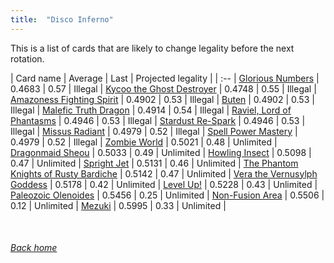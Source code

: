 ```yaml
---
title:  "Disco Inferno"
---
```


This is a list of cards that are likely to change legality before the next rotation.

| Card name | Average | Last | Projected legality |
| :-- |
[Glorious Numbers](https://db.ygoprodeck.com/card/?search=Glorious%20Numbers) | 0.4683 | 0.57 | Illegal |
[Kycoo the Ghost Destroyer](https://db.ygoprodeck.com/card/?search=Kycoo%20the%20Ghost%20Destroyer) | 0.4748 | 0.55 | Illegal |
[Amazoness Fighting Spirit](https://db.ygoprodeck.com/card/?search=Amazoness%20Fighting%20Spirit) | 0.4902 | 0.53 | Illegal |
[Buten](https://db.ygoprodeck.com/card/?search=Buten) | 0.4902 | 0.53 | Illegal |
[Malefic Truth Dragon](https://db.ygoprodeck.com/card/?search=Malefic%20Truth%20Dragon) | 0.4914 | 0.54 | Illegal |
[Raviel, Lord of Phantasms](https://db.ygoprodeck.com/card/?search=Raviel,%20Lord%20of%20Phantasms) | 0.4946 | 0.53 | Illegal |
[Stardust Re-Spark](https://db.ygoprodeck.com/card/?search=Stardust%20Re-Spark) | 0.4946 | 0.53 | Illegal |
[Missus Radiant](https://db.ygoprodeck.com/card/?search=Missus%20Radiant) | 0.4979 | 0.52 | Illegal |
[Spell Power Mastery](https://db.ygoprodeck.com/card/?search=Spell%20Power%20Mastery) | 0.4979 | 0.52 | Illegal |
[Zombie World](https://db.ygoprodeck.com/card/?search=Zombie%20World) | 0.5021 | 0.48 | Unlimited |
[Dragonmaid Sheou](https://db.ygoprodeck.com/card/?search=Dragonmaid%20Sheou) | 0.5033 | 0.49 | Unlimited |
[Howling Insect](https://db.ygoprodeck.com/card/?search=Howling%20Insect) | 0.5098 | 0.47 | Unlimited |
[Spright Jet](https://db.ygoprodeck.com/card/?search=Spright%20Jet) | 0.5131 | 0.46 | Unlimited |
[The Phantom Knights of Rusty Bardiche](https://db.ygoprodeck.com/card/?search=The%20Phantom%20Knights%20of%20Rusty%20Bardiche) | 0.5142 | 0.47 | Unlimited |
[Vera the Vernusylph Goddess](https://db.ygoprodeck.com/card/?search=Vera%20the%20Vernusylph%20Goddess) | 0.5178 | 0.42 | Unlimited |
[Level Up!](https://db.ygoprodeck.com/card/?search=Level%20Up!) | 0.5228 | 0.43 | Unlimited |
[Paleozoic Olenoides](https://db.ygoprodeck.com/card/?search=Paleozoic%20Olenoides) | 0.5456 | 0.25 | Unlimited |
[Non-Fusion Area](https://db.ygoprodeck.com/card/?search=Non-Fusion%20Area) | 0.5506 | 0.12 | Unlimited |
[Mezuki](https://db.ygoprodeck.com/card/?search=Mezuki) | 0.5995 | 0.33 | Unlimited |

<br>

###### [Back home](index)